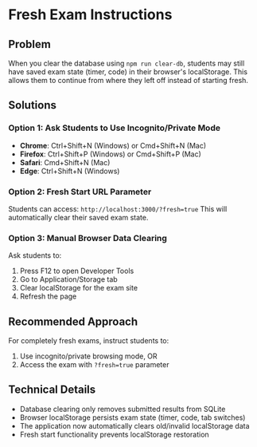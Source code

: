 # Fresh Exam Instructions

## Problem
When you clear the database using `npm run clear-db`, students may still have saved exam state (timer, code) in their browser's localStorage. This allows them to continue from where they left off instead of starting fresh.

## Solutions

### Option 1: Ask Students to Use Incognito/Private Mode
- **Chrome**: Ctrl+Shift+N (Windows) or Cmd+Shift+N (Mac)
- **Firefox**: Ctrl+Shift+P (Windows) or Cmd+Shift+P (Mac)
- **Safari**: Cmd+Shift+N (Mac)
- **Edge**: Ctrl+Shift+N (Windows)

### Option 2: Fresh Start URL Parameter
Students can access: `http://localhost:3000/?fresh=true`
This will automatically clear their saved exam state.

### Option 3: Manual Browser Data Clearing
Ask students to:
1. Press F12 to open Developer Tools
2. Go to Application/Storage tab
3. Clear localStorage for the exam site
4. Refresh the page

## Recommended Approach
For completely fresh exams, instruct students to:
1. Use incognito/private browsing mode, OR
2. Access the exam with `?fresh=true` parameter

## Technical Details
- Database clearing only removes submitted results from SQLite
- Browser localStorage persists exam state (timer, code, tab switches)
- The application now automatically clears old/invalid localStorage data
- Fresh start functionality prevents localStorage restoration